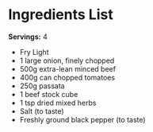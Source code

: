 # Ingredients List

**Servings:** 4

- Fry Light
- 1 large onion, finely chopped
- 500g extra-lean minced beef
- 400g can chopped tomatoes
- 250g passata
- 1 beef stock cube
- 1 tsp dried mixed herbs
- Salt (to taste)
- Freshly ground black pepper (to taste)